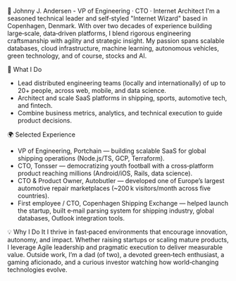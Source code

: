 🔧 Johnny J. Andersen - VP of Engineering · CTO · Internet Architect
I'm a seasoned technical leader and self‑styled "Internet Wizard" based in Copenhagen, Denmark. With over two decades of experience building large‑scale, data‑driven platforms, I blend rigorous engineering craftsmanship with agility and strategic insight. My passion spans scalable databases, cloud infrastructure, machine learning, autonomous vehicles, green technology, and of course, stocks and AI.

🚀 What I Do
- Lead distributed engineering teams (locally and internationally) of up to 20+ people, across web, mobile, and data science.
- Architect and scale SaaS platforms in shipping, sports, automotive tech, and fintech.
- Combine business metrics, analytics, and technical execution to guide product decisions.


🌍 Selected Experience
- VP of Engineering, Portchain — building scalable SaaS for global shipping operations (Node.js/TS, GCP, Terraform).
- CTO, Tonsser — democratizing youth football with a cross‑platform product reaching millions (Android/iOS, Rails, data science).
- CTO & Product Owner, Autobutler — developed one of Europe’s largest automotive repair marketplaces (~200 k visitors/month across five countries).
- First employee / CTO, Copenhagen Shipping Exchange — helped launch the startup, built e‑mail parsing system for shipping industry, global databases, Outlook integration tools.

💡 Why I Do It
I thrive in fast‑paced environments that encourage innovation, autonomy, and impact. Whether raising startups or scaling mature products, I leverage Agile leadership and pragmatic execution to deliver measurable value.
Outside work, I’m a dad (of two), a devoted green‑tech enthusiast, a gaming aficionado, and a curious investor watching how world‑changing technologies evolve.
